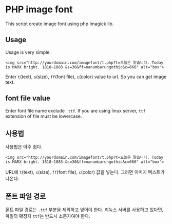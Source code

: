 PHP image font
===============

This script create image font using php Imagick lib.

Usage
-----

Usage is very simple.

	<img src="http://yourdomain.com/imagefont/t.php?t=오늘은 맑습니다. Today is MARX bright. 1818~1883.&s=30&ff=nanumbarungothic&c=666" alt="box">

Enter `t`(text), `s`(size), `ff`(font file), `c`(color) value to url. So you can get image text.

font file value
----------------

Enter font file name exclude `.ttf`. If you are using linux server, `ttf` extension of file must be lowercase.

사용법 
-----

사용법은 아주 쉽다.

	<img src="http://yourdomain.com/imagefont/t.php?t=오늘은 맑습니다. Today is MARX bright. 1818~1883.&s=30&ff=nanumbarungothic&c=666" alt="box">

URL에 `t`(text), `s`(size), `ff`(font file), `c`(color) 값을 넣는다. 그러면 이미지 텍스트가 나온다.

폰트 파일 경로 
-------------

폰트 파일 경로는 `.ttf` 부분을 제외하고 넣어야 한다. 리눅스 서버를 사용하고 있다면, 파일의 확장자 `ttf`는 반드시 소문자여야 한다.